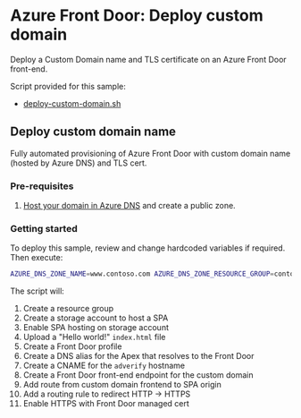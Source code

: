 # Azure Front Door: Deploy custom domain

Deploy a Custom Domain name and TLS certificate on an Azure Front Door front-end.

Script provided for this sample:

* [deploy-custom-domain.sh](deploy-custom-domain.sh)

## Deploy custom domain name

Fully automated provisioning of Azure Front Door with custom domain name (hosted by Azure DNS) and TLS cert.

### Pre-requisites

1. [Host your domain in Azure DNS] and create a public zone.

### Getting started

To deploy this sample, review and change hardcoded variables if required. Then execute:

```bash
AZURE_DNS_ZONE_NAME=www.contoso.com AZURE_DNS_ZONE_RESOURCE_GROUP=contoso-rg ./deploy-custom-apex-domain.sh
```

The script will:

1. Create a resource group
1. Create a storage account to host a SPA
1. Enable SPA hosting on storage account
1. Upload a "Hello world!" `index.html` file
1. Create a Front Door profile
1. Create a DNS alias for the Apex that resolves to the Front Door
1. Create a CNAME for the `adverify` hostname
1. Create a Front Door front-end endpoint for the custom domain
1. Add route from custom domain frontend to SPA origin
1. Add a routing rule to redirect HTTP -> HTTPS
1. Enable HTTPS with Front Door managed cert


<!-- link refs -->
[Deploying a static site using AZ CLI]: https://www.davepaquette.com/archive/2020/05/10/deploying-a-static-site-to-azure-using-the-az-cli.aspx
[Add certificates in Key Vault]:https://docs.microsoft.com/azure/key-vault/certificates/create-certificate-signing-request?tabs=azure-portal#add-certificates-in-key-vault-issued-by-non-partnered-cas
[Host your domain in Azure DNS]:https://docs.microsoft.com/azure/dns/dns-delegate-domain-azure-dns
